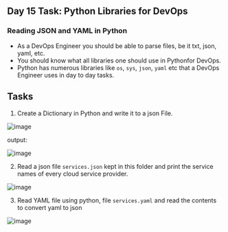 ## Day 15 Task: Python Libraries for DevOps

### Reading JSON and YAML in Python

- As a DevOps Engineer you should be able to parse files, be it txt, json, yaml, etc. 
- You should know what all libraries one should use in Pythonfor DevOps.
- Python has numerous libraries like `os`, `sys`, `json`, `yaml` etc that a DevOps Engineer uses in day to day tasks.



## Tasks
1. Create a Dictionary in Python and write it to a json File.

![image](https://user-images.githubusercontent.com/83691101/225409005-5d1cbde0-437a-47d0-a2a6-c0111961b3ef.png)

output:

![image](https://user-images.githubusercontent.com/83691101/225409092-35f63f7f-0214-4b79-b55c-cd10a2789e0b.png)


2. Read a json file `services.json` kept in this folder and print the service names of every cloud service provider.

![image](https://user-images.githubusercontent.com/83691101/225413577-3b34b06b-d9ce-4535-ae3c-a6619bbba746.png)


3. Read YAML file using python, file `services.yaml` and read the contents to convert yaml to json

![image](https://user-images.githubusercontent.com/83691101/225416483-13a2672e-6d39-41ba-9686-475ef45be5ec.png)

